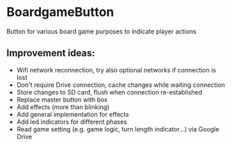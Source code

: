 # BoardgameButton
Button for various board game purposes to indicate player actions

## Improvement ideas:
* Wifi network reconnection, try also optional networks if connection is lost
* Don't require Drive connection, cache changes while waiting connection
* Store changes to SD card, flush when connection re-established
* Replace master button with box
* Add effects (more than blinking)
* Add general implementation for effects
* Add led indicators for different phases
* Read game setting (e.g. game logic, turn length indicator...) via Google Drive

